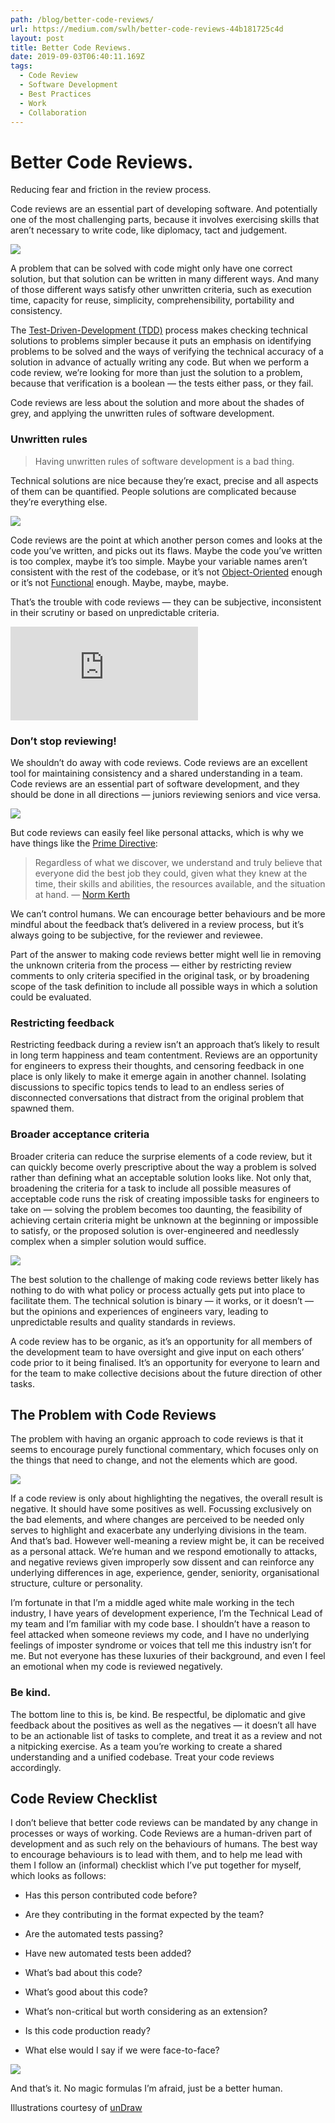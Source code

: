 ```yaml
---
path: /blog/better-code-reviews/
url: https://medium.com/swlh/better-code-reviews-44b181725c4d
layout: post
title: Better Code Reviews.
date: 2019-09-03T06:40:11.169Z
tags:
  - Code Review
  - Software Development
  - Best Practices
  - Work
  - Collaboration
---
```


# Better Code Reviews.

Reducing fear and friction in the review process.

Code reviews are an essential part of developing software. And potentially one of the most challenging parts, because it involves exercising skills that aren’t necessary to write code, like diplomacy, tact and judgement.

![](https://cdn-images-1.medium.com/max/2656/1*e_GcUPHFZitEAn0DUrp7FA.png)

A problem that can be solved with code might only have one correct solution, but that solution can be written in many different ways. And many of those different ways satisfy other unwritten criteria, such as execution time, capacity for reuse, simplicity, comprehensibility, portability and consistency.

The [Test-Driven-Development (TDD)](https://en.wikipedia.org/wiki/Test-driven_development) process makes checking technical solutions to problems simpler because it puts an emphasis on identifying problems to be solved and the ways of verifying the technical accuracy of a solution in advance of actually writing any code. But when we perform a code review, we’re looking for more than just the solution to a problem, because that verification is a boolean — the tests either pass, or they fail.

Code reviews are less about the solution and more about the shades of grey, and applying the unwritten rules of software development.

### Unwritten rules

> Having unwritten rules of software development is a bad thing.

Technical solutions are nice because they’re exact, precise and all aspects of them can be quantified. People solutions are complicated because they’re everything else.

![](https://cdn-images-1.medium.com/max/2680/1*ZHwn8cArmOGrRm485LZldw.png)

Code reviews are the point at which another person comes and looks at the code you’ve written, and picks out its flaws. Maybe the code you’ve written is too complex, maybe it’s too simple. Maybe your variable names aren’t consistent with the rest of the codebase, or it’s not [Object-Oriented](https://en.wikipedia.org/wiki/Object-oriented_programming) enough or it’s not [Functional](https://en.wikipedia.org/wiki/Functional_programming) enough. Maybe, maybe, maybe.

That’s the trouble with code reviews — they can be subjective, inconsistent in their scrutiny or based on unpredictable criteria.

<iframe src="https://medium.com/media/c53a850c08cf61d4814feb67a7a190f3" frameborder=0></iframe>

### Don’t stop reviewing!

We shouldn’t do away with code reviews. Code reviews are an excellent tool for maintaining consistency and a shared understanding in a team. Code reviews are an essential part of software development, and they should be done in all directions — juniors reviewing seniors and vice versa.

![](https://cdn-images-1.medium.com/max/2740/1*ybbr-iq5zv6LiTnOtGnzng.png)

But code reviews can easily feel like personal attacks, which is why we have things like the [Prime Directive](https://retrospectivewiki.org/index.php?title=The_Prime_Directive):

> Regardless of what we discover, we understand and truly believe that everyone did the best job they could, given what they knew at the time, their skills and abilities, the resources available, and the situation at hand. — [Norm Kerth](http://www.retrospectives.com/pages/retroPrimeDirective.html)

We can’t control humans. We can encourage better behaviours and be more mindful about the feedback that’s delivered in a review process, but it’s always going to be subjective, for the reviewer and reviewee.

Part of the answer to making code reviews better might well lie in removing the unknown criteria from the process — either by restricting review comments to only criteria specified in the original task, or by broadening scope of the task definition to include all possible ways in which a solution could be evaluated.

### Restricting feedback

Restricting feedback during a review isn’t an approach that’s likely to result in long term happiness and team contentment. Reviews are an opportunity for engineers to express their thoughts, and censoring feedback in one place is only likely to make it emerge again in another channel. Isolating discussions to specific topics tends to lead to an endless series of disconnected conversations that distract from the original problem that spawned them.

### Broader acceptance criteria

Broader criteria can reduce the surprise elements of a code review, but it can quickly become overly prescriptive about the way a problem is solved rather than defining what an acceptable solution looks like. Not only that, broadening the criteria for a task to include all possible measures of acceptable code runs the risk of creating impossible tasks for engineers to take on — solving the problem becomes too daunting, the feasibility of achieving certain criteria might be unknown at the beginning or impossible to satisfy, or the proposed solution is over-engineered and needlessly complex when a simpler solution would suffice.

![](https://cdn-images-1.medium.com/max/2732/1*BtyDT7fENtRa5D-SmwS_fw.png)

The best solution to the challenge of making code reviews better likely has nothing to do with what policy or process actually gets put into place to facilitate them. The technical solution is binary — it works, or it doesn’t — but the opinions and experiences of engineers vary, leading to unpredictable results and quality standards in reviews.

A code review has to be organic, as it’s an opportunity for all members of the development team to have oversight and give input on each others’ code prior to it being finalised. It’s an opportunity for everyone to learn and for the team to make collective decisions about the future direction of other tasks.

## The Problem with Code Reviews

The problem with having an organic approach to code reviews is that it seems to encourage purely functional commentary, which focuses only on the things that need to change, and not the elements which are good.

![](https://cdn-images-1.medium.com/max/2204/1*2bcWexIZDKKmyIan9T1QHA.png)

If a code review is only about highlighting the negatives, the overall result is negative. It should have some positives as well. Focussing exclusively on the bad elements, and where changes are perceived to be needed only serves to highlight and exacerbate any underlying divisions in the team. And that’s bad. However well-meaning a review might be, it can be received as a personal attack. We’re human and we respond emotionally to attacks, and negative reviews given improperly sow dissent and can reinforce any underlying differences in age, experience, gender, seniority, organisational structure, culture or personality.

I’m fortunate in that I’m a middle aged white male working in the tech industry, I have years of development experience, I’m the Technical Lead of my team and I’m familiar with my code base. I shouldn’t have a reason to feel attacked when someone reviews my code, and I have no underlying feelings of imposter syndrome or voices that tell me this industry isn’t for me. But not everyone has these luxuries of their background, and even I feel an emotional when my code is reviewed negatively.

### Be kind.

The bottom line to this is, be kind. Be respectful, be diplomatic and give feedback about the positives as well as the negatives — it doesn’t all have to be an actionable list of tasks to complete, and treat it as a review and not a nitpicking exercise. As a team you’re working to create a shared understanding and a unified codebase. Treat your code reviews accordingly.

## Code Review Checklist

I don’t believe that better code reviews can be mandated by any change in processes or ways of working. Code Reviews are a human-driven part of development and as such rely on the behaviours of humans. The best way to encourage behaviours is to lead with them, and to help me lead with them I follow an (informal) checklist which I’ve put together for myself, which looks as follows:

- Has this person contributed code before?

- Are they contributing in the format expected by the team?

- Are the automated tests passing?

- Have new automated tests been added?

- What’s bad about this code?

- What’s good about this code?

- What’s non-critical but worth considering as an extension?

- Is this code production ready?

- What else would I say if we were face-to-face?

![](https://cdn-images-1.medium.com/max/2458/1*lVJzlGMYp6Jzn6AM3igZKA.png)

And that’s it. No magic formulas I’m afraid, just be a better human.

Illustrations courtesy of [unDraw](https://undraw.co/)
